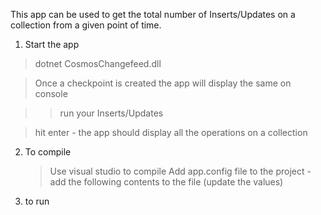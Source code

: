 This app can be used to get the total number of Inserts/Updates on a collection from a given point of time.
1. Start the app
  >dotnet CosmosChangefeed.dll
  
  >Once a checkpoint is created the app will display the same on console
  
  >> run your Inserts/Updates
  
  >hit enter - the app should display all the operations on a collection
 
2. To compile
   >Use visual studio to compile
   >Add app.config file to the project - add the following contents to the file (update the values)

<configuration>
  <appSettings>
    <add key="EndPointUrl" value="https://XXX.documents.azure.com"/>
    <add key="AuthorizationKey" value="ZZZ"/>
    <add key="DatabaseName" value="{DB_NAME}"/>
    <add key="CollectionName" value="{COLLECTION_NAME"/>
  </appSettings>
</configuration>

3. to run
